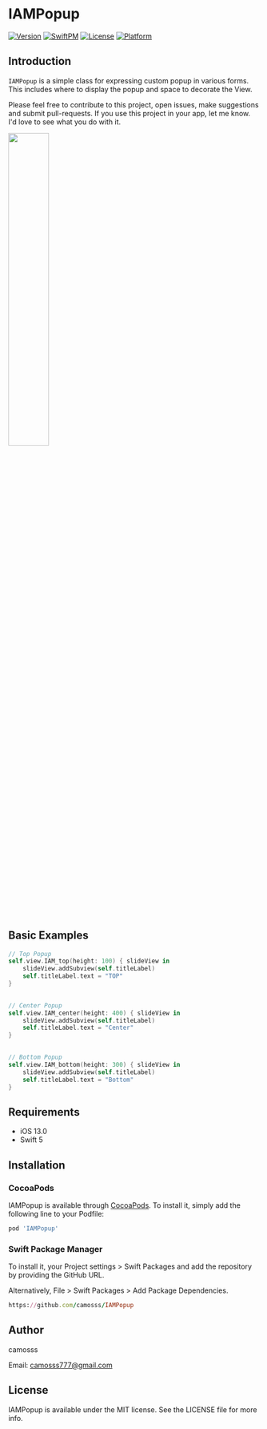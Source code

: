# IAMPopup

[![Version](https://img.shields.io/cocoapods/v/IAMPopup.svg?style=flat)](https://cocoapods.org/pods/IAMPopup)
[![SwiftPM](https://img.shields.io/badge/SPM-supported-DE5C43.svg?style=flat)](https://swift.org/package-manager/)
[![License](https://img.shields.io/cocoapods/l/IAMPopup.svg?style=flat)](https://cocoapods.org/pods/IAMPopup)
[![Platform](https://img.shields.io/cocoapods/p/IAMPopup.svg?style=flat)](https://cocoapods.org/pods/IAMPopup)

## Introduction

`IAMPopup` is a simple class for expressing custom popup in various forms. This includes where to display the popup and space to decorate the View.

Please feel free to contribute to this project, open issues, make suggestions and submit pull-requests. If you use this project in your app, let me know. I'd love to see what you do with it.


<img src = "https://user-images.githubusercontent.com/93528918/149862217-62946646-4c47-47d6-a4d9-e4341610957c.gif" width="40%" height="40%">


## Basic Examples

```swift
// Top Popup
self.view.IAM_top(height: 100) { slideView in
    slideView.addSubview(self.titleLabel)
    self.titleLabel.text = "TOP"
}

 
// Center Popup  
self.view.IAM_center(height: 400) { slideView in
    slideView.addSubview(self.titleLabel)
    self.titleLabel.text = "Center"
}

   
// Bottom Popup 
self.view.IAM_bottom(height: 300) { slideView in
    slideView.addSubview(self.titleLabel)
    self.titleLabel.text = "Bottom"
}

```



## Requirements

- iOS 13.0
- Swift 5

## Installation

### CocoaPods

IAMPopup is available through [CocoaPods](https://cocoapods.org). To install
it, simply add the following line to your Podfile:

```ruby
pod 'IAMPopup'
```

### Swift Package Manager

To install it, your Project settings > Swift Packages and add the repository by providing the GitHub URL.

Alternatively, File > Swift Packages > Add Package Dependencies.

```ruby
https://github.com/camosss/IAMPopup
```

## Author

camosss

Email: camosss777@gmail.com

## License

IAMPopup is available under the MIT license. See the LICENSE file for more info.
